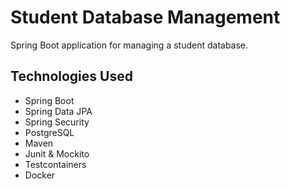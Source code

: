 # Student Database Management

Spring Boot application for managing a student database.

## Technologies Used

- Spring Boot
- Spring Data JPA
- Spring Security
- PostgreSQL
- Maven
- Junit & Mockito
- Testcontainers
- Docker
